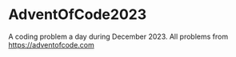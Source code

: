# AdventOfCode2023
A coding problem a day during December 2023. All problems from https://adventofcode.com

